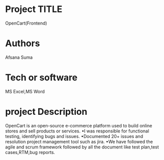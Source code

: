 # Project TITLE
OpenCart(Frontend)

# Authors
Afsana Suma
# Tech or software
MS Excel,MS Word
# project Description

OpenCart is an open-source e-commerce platform used to build online stores and sell products or services.
•I was responsible for functional testing, identifying bugs and issues.
•Documented 20+ issues and resolution project management tool such as jira.
•We have followed the agile and scrum framework followed by all the document like test plan,test cases,RTM,bug reports.
